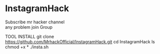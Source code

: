 # InstagramHack
Subscribe mr hacker channel  
any problem join Group

TOOL INSTALL 
git clone https://github.com/MrhackOfficial/InstagramHack.git
cd InstagramHack
ls
chmod +x *
./insta.sh
